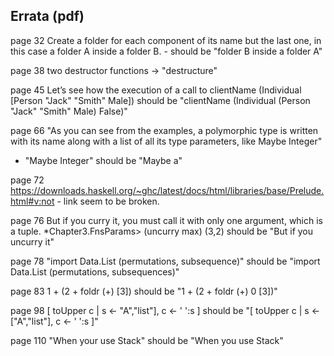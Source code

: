 Errata (pdf)
------

page 32
Create a folder for each component of its name but the last one, in this case a folder A inside a folder B.
	- should be "folder B inside a folder A"

page 38
two destructor functions -> "destructure"

page 45
Let’s see how the execution of a call to clientName (Individual [Person "Jack" "Smith" Male])
should be "clientName (Individual (Person "Jack" "Smith" Male) False)"

page 66
"As you can see from the examples, a polymorphic type is written with its name along with a list of all its type parameters, like Maybe Integer"
- "Maybe Integer" should be "Maybe a"

page 72
https://downloads.haskell.org/~ghc/latest/docs/html/libraries/base/Prelude.html#v:not - link seem to be broken.

page 76
But if you curry it, you must call it with only one argument, which is a tuple.
*Chapter3.FnsParams> (uncurry max) (3,2)
should be "But if you uncurry it"

page 78
"import Data.List (permutations, subsequence)"
should be "import Data.List (permutations, subsequences)"

page 83
1 + (2 + foldr (+) [3])
should be "1 + (2 + foldr (+) 0 [3])"

page 98
[ toUpper c | s <- "A","list"], c <- ' ':s ]
should be "[ toUpper c | s <- ["A","list"], c <- ' ':s ]"

page 110
"When your use Stack"
should be "When you use Stack"


